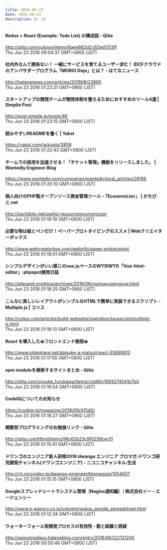 ```yaml
---
title: 2016-06-23
date: 2016-06-23
description: B! 16
---
```


#### Redux + React (Example: Todo List) の構成図 - Qiita
http://qiita.com/yukisov/items/6aee862d2c62ed1313ff<br>
Thu Jun 23 2016 09:04:37 GMT+0900 (JST)<br>


#### 社内外なんて関係ない！ 一緒にサービスを育てるユーザー求む！ IDCFクラウドのアンバサダープログラム「MORIO Dojo」とは？ - はてなニュース
http://hatenanews.com/articles/201606/23885<br>
Thu Jun 23 2016 01:23:31 GMT+0900 (JST)<br>


#### スタートアップの開発チームが開発体制を整えるためにおすすめのツール4選 | Simplie Post
http://post.simplie.jp/posts/46<br>
Thu Jun 23 2016 01:23:15 GMT+0900 (JST)<br>


#### 読みやすいREADMEを書く | Yakst
https://yakst.com/ja/posts/3859<br>
Thu Jun 23 2016 01:22:43 GMT+0900 (JST)<br>


#### チームでの採用を加速させる！「チケット管理」機能をリリースしました。 | Wantedly Engineer Blog
https://www.wantedly.com/companies/wantedly/post_articles/28196<br>
Thu Jun 23 2016 01:20:10 GMT+0900 (JST)<br>


#### 個人向けのPHP製オープンソース資金管理ツール・「Economizzer」 | かちびと.net
http://kachibito.net/useful-resource/economizzer<br>
Thu Jun 23 2016 01:19:19 GMT+0900 (JST)<br>


#### 必要な物は紙とペンだけ！ペーパープロトタイピングのススメ | Webクリエイターボックス
http://www.webcreatorbox.com/webinfo/paper-prototyping/<br>
Thu Jun 23 2016 01:19:01 GMT+0900 (JST)<br>


#### シンプルデザインがいい感じのvue.jsベースのWYSIWYG「Vue-html-editor」:phpspot開発日誌
http://phpspot.org/blog/archives/2016/06/vuejswysiwygvue.html<br>
Thu Jun 23 2016 01:18:25 GMT+0900 (JST)<br>


####   こんなに美しいレイアウトがシンプルなHTMLで簡単に実装できるスクリプト -Multiple.js | コリス
http://coliss.com/articles/build-websites/operation/javascript/multiple-js.html<br>
Thu Jun 23 2016 01:18:13 GMT+0900 (JST)<br>


#### React を導入した�フロントエンド開発�
http://www.slideshare.net/daisuke-a-matsui/react-55890813<br>
Thu Jun 23 2016 01:17:55 GMT+0900 (JST)<br>


#### npm moduleを検索するサイトまとめ - Qiita
http://qiita.com/yosuke_furukawa/items/ccb60c1693274541b7b0<br>
Thu Jun 23 2016 01:16:54 GMT+0900 (JST)<br>


#### CodeIQについてのお知らせ
https://codeiq.jp/magazine/2016/06/41540/<br>
Thu Jun 23 2016 01:16:27 GMT+0900 (JST)<br>


#### 関数型プログラミングのお勉強リンク - Qiita
http://qiita.com/t9md/items/96c62b23c9f0259cecf1<br>
Thu Jun 23 2016 01:15:41 GMT+0900 (JST)<br>


#### ドワンゴのエンジニア新人研修2016:dwango エンジニア ブロマガ:ドワンゴ研究開発チャンネル(ドワンゴエンジニア) - ニコニコチャンネル:生活
http://ch.nicovideo.jp/dwango-engineer/blomaga/ar1054007<br>
Thu Jun 23 2016 01:15:15 GMT+0900 (JST)<br>


#### Googleスプレッドシートでシステム管理（Nagios通知編）│株式会社イー・エージェンシー
http://www.e-agency.co.jp/column/nagios_google_spreadsheet.html<br>
Thu Jun 23 2016 01:12:34 GMT+0900 (JST)<br>


#### ウォーターフォール型開発プロセスの有効性 - 勘と経験と読経
http://agnozingdays.hatenablog.com/entry/2016/06/22/121200<br>
Thu Jun 23 2016 00:50:46 GMT+0900 (JST)<br>


